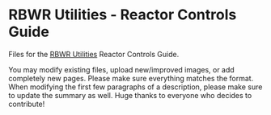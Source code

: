 # RBWR Utilities - Reactor Controls Guide

Files for the [RBWR Utilities](https://rbwrutility.qwq3.xyz) Reactor Controls Guide.

You may modify existing files, upload new/improved images, or add completely new pages. Please make sure everything matches the format. When modifying the first few paragraphs of a description, please make sure to update the summary as well. 
Huge thanks to everyone who decides to contribute!